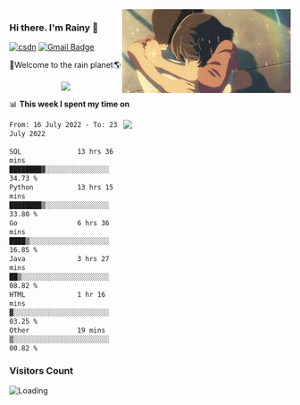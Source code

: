 <img  align='right' height="150" src="https://github.com/LikeRainDay/LikeRainDay/blob/master/pic/img_rain_1.gif?raw=true">



### Hi there. I'm Rainy :lemon:

[![csdn](https://img.shields.io/badge/-csdn-c14438?style=flat-square&logo=c&logoColor=white)](https://blog.csdn.net/qq_15807167)
[![Gmail Badge](https://img.shields.io/badge/-gmail-c14438?style=flat-square&logo=Gmail&logoColor=white&link=mailto:houshuai0816@gmail.com)](mailto:houshuai0816@gmail.com)

🚀Welcome to the rain planet🌎

<center>
<img align='center'  src="https://source.unsplash.com/random/1200x600">
</center>

📊 **This week I spent my time on**

<img align='right'   width="300" src="https://github-readme-stats.vercel.app/api?username=LikeRainDay&show_icons=true&title_color=fff&icon_color=79ff97&text_color=9f9f9f&bg_color=151515">

<!--START_SECTION:waka-->

```text
From: 16 July 2022 - To: 23 July 2022

SQL              13 hrs 36 mins  ████████▓░░░░░░░░░░░░░░░░   34.73 %
Python           13 hrs 15 mins  ████████▒░░░░░░░░░░░░░░░░   33.80 %
Go               6 hrs 36 mins   ████▒░░░░░░░░░░░░░░░░░░░░   16.85 %
Java             3 hrs 27 mins   ██▒░░░░░░░░░░░░░░░░░░░░░░   08.82 %
HTML             1 hr 16 mins    ▓░░░░░░░░░░░░░░░░░░░░░░░░   03.25 %
Other            19 mins         ▒░░░░░░░░░░░░░░░░░░░░░░░░   00.82 %
```

<!--END_SECTION:waka-->

### Visitors Count
<img align="left" src = "https://profile-counter.glitch.me/LikeRainDay/count.svg" alt ="Loading">

